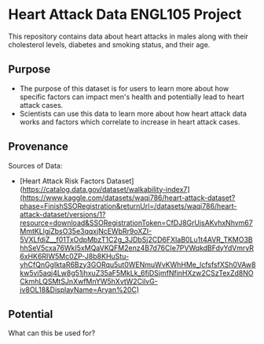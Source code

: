 # Heart Attack Data ENGL105 Project

This repository contains data about heart attacks in males along with their cholesterol levels, diabetes and smoking status, and their age.

## Purpose
* The purpose of this dataset is for users to learn more about how specific factors can impact men's health and potentially lead to heart attack cases.
* Scientists can use this data to learn more about how heart attack data works and factors which correlate to increase in heart attack cases.

## Provenance
Sources of Data:
* [Heart Attack Risk Factors Dataset](https://catalog.data.gov/dataset/walkability-index7](https://www.kaggle.com/datasets/waqi786/heart-attack-dataset?phase=FinishSSORegistration&returnUrl=/datasets/waqi786/heart-attack-dataset/versions/1?resource=download&SSORegistrationToken=CfDJ8GrUjsAKvhxNhvm67MmtKLlgjZbsO35e3qqxjNcEWbRr9oXZI-5VXLfdiZ__f01TxOdpMbzT1C2g_3JDbSj2CD6FXIaB0Lu1t4AVR_TKMO3BhhSeV5cxa76WkI5xMQaVKQFM2enz4B7d76CIe7PVWqkdBFdyYdVmryR6xHK6RIW5Mc0ZP-J8b8KHuStu-yhCfQnGgIktaR6Bzy3GORqu5ut0WENmuWvKWhHMe_lcfsfsfXSh0VAw8kw5vi5aqj4Lw8g51jhxuZ35aF5MkLk_6fjDSjmfNfinHXzw2CSzTexZd8NOCkmhLQSMtSJnXwfMnYW5hXvtW2CilvG-jv8OL18&DisplayName=Aryan%20C)


## Potential
What can this be used for?


